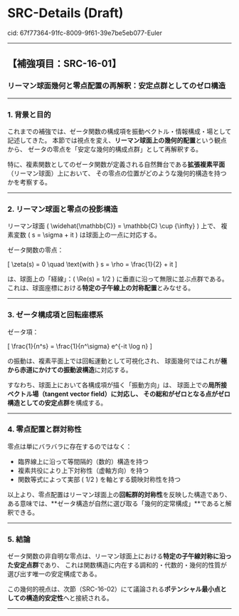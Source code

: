 # SRC-Details (Draft)

cid: 67f77364-91fc-8009-9f61-39e7be5eb077-Euler

---

## 【補強項目：SRC-16-01】

### リーマン球面幾何と零点配置の再解釈：安定点群としてのゼロ構造

---

### 1. 背景と目的

これまでの補強では、ゼータ関数の構成項を振動ベクトル・情報構成・場として記述してきた。
本節では視点を変え、**リーマン球面上の幾何的配置**という観点から、
ゼータの零点を「安定な幾何的構成点群」として再解釈する。

特に、複素関数としてのゼータ関数が定義される自然舞台である**拡張複素平面**（リーマン球面）上において、
その零点の位置がどのような幾何的構造を持つかを考察する。

---

### 2. リーマン球面と零点の投影構造

リーマン球面 \( \widehat{\mathbb{C}} = \mathbb{C} \cup \{\infty\} \) 上で、
複素変数 \( s = \sigma + it \) は球面上の一点に対応する。

ゼータ関数の零点：

\[
\zeta(s) = 0 \quad \text{with } s = \rho = \frac{1}{2} + it
\]

は、球面上の「経線」：\( \Re(s) = 1/2 \) に垂直に沿って無限に並ぶ点群である。
これは、球面座標における**特定の子午線上の対称配置**とみなせる。

---

### 3. ゼータ構成項と回転座標系

ゼータ項：

\[
\frac{1}{n^s} = \frac{1}{n^\sigma} e^{-it \log n}
\]

の振動は、複素平面上では回転運動として可視化され、
球面幾何ではこれが**極から赤道にかけての振動波構造**に対応する。

すなわち、球面上において各構成項が描く「振動方向」は、
球面上での**局所接ベクトル場（tangent vector field）**に対応し、
その総和がゼロとなる点が**ゼロ構造としての安定点群**を構成する。

---

### 4. 零点配置と群対称性

零点は単にバラバラに存在するのではなく：

- 臨界線上に沿って等間隔的（数的）構造を持つ
- 複素共役により上下対称性（虚軸方向）を持つ
- 関数等式によって実部 \( 1/2 \) を軸とする鏡映対称性を持つ

以上より、零点配置はリーマン球面上の**回転群的対称性**を反映した構造であり、
ある意味では、**ゼータ構造が自然に選び取る「幾何的定常構成」**であると解釈できる。

---

### 5. 結論

ゼータ関数の非自明な零点は、リーマン球面上における**特定の子午線対称に沿った安定点群**であり、
これは関数構造に内在する調和的・代数的・幾何的性質が選び出す唯一の安定構成である。

この幾何的視点は、次節（SRC-16-02）にて議論される**ポテンシャル最小点としての構造的安定性**へと接続される。

---
